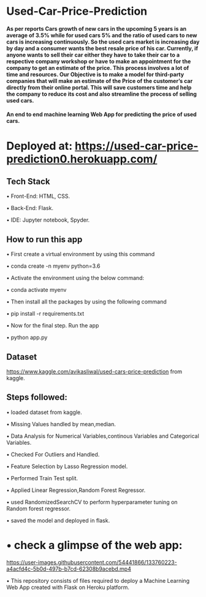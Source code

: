 # Used-Car-Price-Prediction
#### As per reports Cars growth of new cars in the upcoming 5 years is an average of 3.5% while for used cars 5% and the ratio of used cars to new cars is increasing continuously. So the used cars market is increasing day by day and a consumer wants the best resale price of his car. Currently, if anyone wants to sell their car either they have to take their car to a respective company workshop or have to make an appointment for the company to get an estimate of the price. This process involves a lot of time and resources. Our Objective is to make a model for third-party companies that will make an estimate of the Price of the customer’s car directly from their online portal. This will save customers time and help the company to reduce its cost and also streamline the process of selling used cars.

  #### An end to end machine learning Web App for predicting the price of used cars.
  
# Deployed at: https://used-car-price-prediction0.herokuapp.com/

##  Tech Stack
• Front-End: HTML, CSS.

• Back-End: Flask.

• IDE: Jupyter notebook, Spyder.

## How to run this app
• First create a virtual environment by using this command

• conda create -n myenv python=3.6

• Activate the environment using the below command:

• conda activate myenv

• Then install all the packages by using the following command

• pip install -r requirements.txt

• Now for the final step. Run the app

• python app.py

## Dataset 
 https://www.kaggle.com/avikasliwal/used-cars-price-prediction from kaggle.
 
## Steps followed:
• loaded dataset from kaggle.

• Missing Values handled by mean,median.

• Data Analysis for Numerical Variables,continous Variables and Categorical Variables.

• Checked For Outliers and Handled.

• Feature Selection by Lasso Regression model.

• Performed Train Test split.

• Applied Linear Regression,Random Forest Regressor.

• used RandomizedSearchCV to perform hyperparameter tuning on Random forest regressor.

• saved the model and deployed in flask.






# • check a glimpse of the web app:
https://user-images.githubusercontent.com/54441866/133760223-a4acfd4c-5b0d-497b-b7cd-62308b9acebd.mp4





• This repository consists of files required to deploy a Machine Learning Web App created with Flask on Heroku platform.

